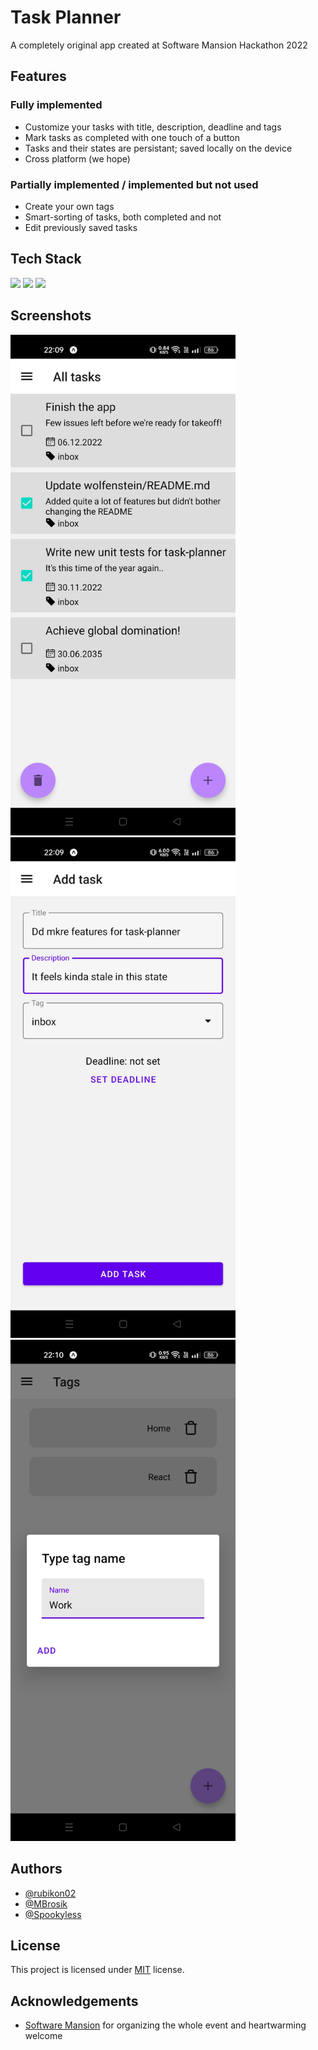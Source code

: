 
# Task Planner

A completely original app created at Software Mansion Hackathon 2022

## Features

### Fully implemented

- Customize your tasks with title, description, deadline and tags
- Mark tasks as completed with one touch of a button
- Tasks and their states are persistant; saved locally on the device
- Cross platform (we hope)

### Partially implemented / implemented but not used
- Create your own tags
- Smart-sorting of tasks, both completed and not
- Edit previously saved tasks


## Tech Stack

<img src="https://img.shields.io/badge/React_Native-61DAFB?logo=React&logoColor=black&style=for-the-badge"/>
<img src="https://img.shields.io/badge/Redux-764ABC?logo=Redux&logoColor=white&style=for-the-badge"/>
<img src="https://img.shields.io/badge/Typescript-3178C6?logo=TypeScript&logoColor=black&style=for-the-badge"/>

## Screenshots

<img src="./media/tasks.jpg" width="360">
<img src="./media/addtask.jpg" width="360">
<img src="./media/tags.jpg" width="360">

## Authors

- [@rubikon02](https://github.com/rubikon02)
- [@MBrosik](https://github.com/MBrosik)
- [@Spookyless](https://github.com/Spookyless)

## License

This project is licensed under [MIT](./LICENSE) license.


## Acknowledgements

 - [Software Mansion](https://swmansion.com/) for organizing the whole event and heartwarming welcome
